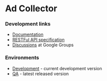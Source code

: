 # Ad Collector

### Development links
- [Documentation](https://drive.google.com/#folders/0Bw9hJaDW5pMwVm5xMk1MNnZtSG8)
- [RESTFul API specification](https://docs.google.com/spreadsheet/ccc?key=0Ag9hJaDW5pMwdHJsRmx3M3pYU1gtN1pjcjkzX3Vkb1E&usp=drive_web#gid=0)
- [Discussions](https://groups.google.com/forum/#!forum/adcollector) at Google Groups

### Environments
- [Development](http://adcollector-dev.herokuapp.com) - current development version
- [QA](http://adcollector-qa.herokuapp.com) - latest released version